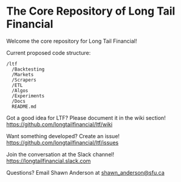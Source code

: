 # The Core Repository of Long Tail Financial

Welcome the core repository for Long Tail Financial!

Current proposed code structure:

    /ltf
      /Backtesting
      /Markets
      /Scrapers
      /ETL
      /Algos
      /Experiments
      /Docs
      README.md
      
      
Got a good idea for LTF? Please document it in the wiki section!  
https://github.com/longtailfinancial/ltf/wiki

Want something developed? Create an issue!  
https://github.com/longtailfinancial/ltf/issues

Join the conversation at the Slack channel!  
https://longtailfinancial.slack.com

Questions?
Email Shawn Anderson at shawn_anderson@sfu.ca

